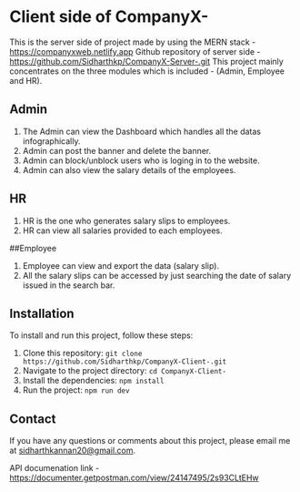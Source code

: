 # Client side of CompanyX-
This is the server side of project made by using the MERN stack - https://companyxweb.netlify.app
Github repository of server side - https://github.com/Sidharthkp/CompanyX-Server-.git
This project mainly concentrates on the three modules which is included - (Admin, Employee and HR). 

## Admin
1. The Admin can view the Dashboard which handles all the datas infographically.
2. Admin can post the banner and delete the banner.
3. Admin can block/unblock users who is loging in to the website.
4. Admin can also view the salary details of the employees.

## HR
1. HR is the one who generates salary slips to employees.
2. HR can view all salaries provided to each employees.

##Employee
1. Employee can view and export the data (salary slip).
2. All the salary slips can be accessed by just searching the date of salary issued in the search bar.

## Installation

To install and run this project, follow these steps:

1. Clone this repository: `git clone https://github.com/Sidharthkp/CompanyX-Client-.git`
2. Navigate to the project directory: `cd CompanyX-Client-`
3. Install the dependencies: `npm install`
4. Run the project: `npm run dev`

## Contact

If you have any questions or comments about this project, please email me at sidharthkannan20@gmail.com.

API documenation link - https://documenter.getpostman.com/view/24147495/2s93CLtEHw
